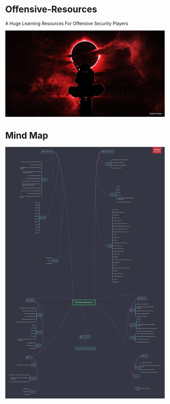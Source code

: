 # Offensive-Resources
A Huge Learning Resources For Offensive Security Players 

<img src="img/Offensive.png">

# Mind Map
<img src="img/Offensive-Resources.png">

